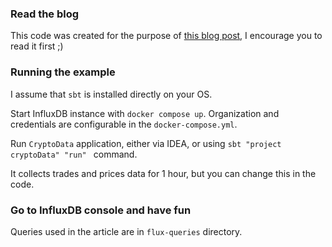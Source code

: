 ### Read the blog

This code was created for the purpose of [this blog post](https://softwaremill.com/hands-on-influxdb/), I encourage you to read it first ;)

### Running the example

I assume that `sbt` is installed directly on your OS.

Start InfluxDB instance with `docker compose up`. Organization and credentials are configurable in the `docker-compose.yml`.

Run `CryptoData` application, either via IDEA, or using `sbt "project cryptoData" "run"
` command.

It collects trades and prices data for 1 hour, but you can change this in the code.

### Go to InfluxDB console and have fun

Queries used in the article are in `flux-queries` directory.

